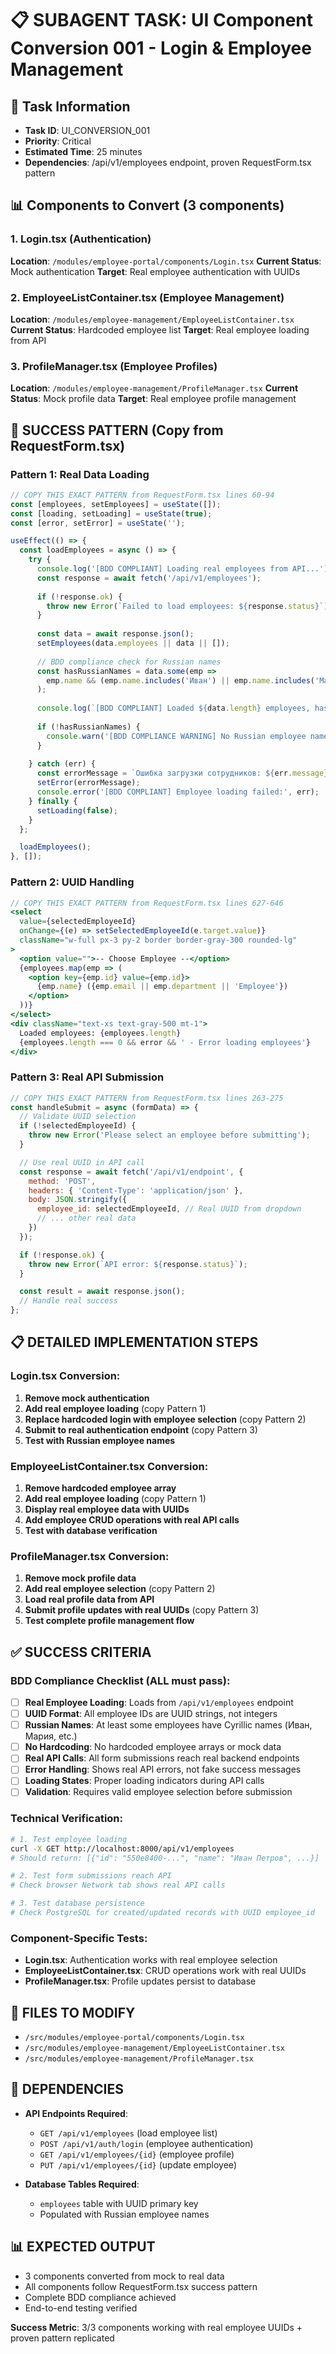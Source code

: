 # 📋 SUBAGENT TASK: UI Component Conversion 001 - Login & Employee Management

## 🎯 Task Information
- **Task ID**: UI_CONVERSION_001
- **Priority**: Critical
- **Estimated Time**: 25 minutes
- **Dependencies**: /api/v1/employees endpoint, proven RequestForm.tsx pattern

## 📊 Components to Convert (3 components)

### 1. Login.tsx (Authentication)
**Location**: `/modules/employee-portal/components/Login.tsx`
**Current Status**: Mock authentication
**Target**: Real employee authentication with UUIDs

### 2. EmployeeListContainer.tsx (Employee Management)
**Location**: `/modules/employee-management/EmployeeListContainer.tsx`
**Current Status**: Hardcoded employee list
**Target**: Real employee loading from API

### 3. ProfileManager.tsx (Employee Profiles)
**Location**: `/modules/employee-management/ProfileManager.tsx`
**Current Status**: Mock profile data
**Target**: Real employee profile management

## 🎯 SUCCESS PATTERN (Copy from RequestForm.tsx)

### Pattern 1: Real Data Loading
```jsx
// COPY THIS EXACT PATTERN from RequestForm.tsx lines 60-94
const [employees, setEmployees] = useState([]);
const [loading, setLoading] = useState(true);
const [error, setError] = useState('');

useEffect(() => {
  const loadEmployees = async () => {
    try {
      console.log('[BDD COMPLIANT] Loading real employees from API...');
      const response = await fetch('/api/v1/employees');
      
      if (!response.ok) {
        throw new Error(`Failed to load employees: ${response.status}`);
      }
      
      const data = await response.json();
      setEmployees(data.employees || data || []);
      
      // BDD compliance check for Russian names
      const hasRussianNames = data.some(emp => 
        emp.name && (emp.name.includes('Иван') || emp.name.includes('Мария'))
      );
      
      console.log(`[BDD COMPLIANT] Loaded ${data.length} employees, hasRussianNames: ${hasRussianNames}`);
      
      if (!hasRussianNames) {
        console.warn('[BDD COMPLIANCE WARNING] No Russian employee names found');
      }
      
    } catch (err) {
      const errorMessage = `Ошибка загрузки сотрудников: ${err.message}`;
      setError(errorMessage);
      console.error('[BDD COMPLIANT] Employee loading failed:', err);
    } finally {
      setLoading(false);
    }
  };

  loadEmployees();
}, []);
```

### Pattern 2: UUID Handling
```jsx
// COPY THIS EXACT PATTERN from RequestForm.tsx lines 627-646
<select
  value={selectedEmployeeId}
  onChange={(e) => setSelectedEmployeeId(e.target.value)}
  className="w-full px-3 py-2 border border-gray-300 rounded-lg"
>
  <option value="">-- Choose Employee --</option>
  {employees.map(emp => (
    <option key={emp.id} value={emp.id}>
      {emp.name} ({emp.email || emp.department || 'Employee'})
    </option>
  ))}
</select>
<div className="text-xs text-gray-500 mt-1">
  Loaded employees: {employees.length}
  {employees.length === 0 && error && ' - Error loading employees'}
</div>
```

### Pattern 3: Real API Submission
```jsx
// COPY THIS EXACT PATTERN from RequestForm.tsx lines 263-275
const handleSubmit = async (formData) => {
  // Validate UUID selection
  if (!selectedEmployeeId) {
    throw new Error('Please select an employee before submitting');
  }

  // Use real UUID in API call
  const response = await fetch('/api/v1/endpoint', {
    method: 'POST',
    headers: { 'Content-Type': 'application/json' },
    body: JSON.stringify({
      employee_id: selectedEmployeeId, // Real UUID from dropdown
      // ... other real data
    })
  });

  if (!response.ok) {
    throw new Error(`API error: ${response.status}`);
  }

  const result = await response.json();
  // Handle real success
};
```

## 📋 DETAILED IMPLEMENTATION STEPS

### Login.tsx Conversion:
1. **Remove mock authentication**
2. **Add real employee loading** (copy Pattern 1)
3. **Replace hardcoded login with employee selection** (copy Pattern 2)
4. **Submit to real authentication endpoint** (copy Pattern 3)
5. **Test with Russian employee names**

### EmployeeListContainer.tsx Conversion:
1. **Remove hardcoded employee array**
2. **Add real employee loading** (copy Pattern 1)
3. **Display real employee data with UUIDs**
4. **Add employee CRUD operations with real API calls**
5. **Test with database verification**

### ProfileManager.tsx Conversion:
1. **Remove mock profile data**
2. **Add real employee selection** (copy Pattern 2)
3. **Load real profile data from API**
4. **Submit profile updates with real UUIDs** (copy Pattern 3)
5. **Test complete profile management flow**

## ✅ SUCCESS CRITERIA

### BDD Compliance Checklist (ALL must pass):
- [ ] **Real Employee Loading**: Loads from `/api/v1/employees` endpoint
- [ ] **UUID Format**: All employee IDs are UUID strings, not integers
- [ ] **Russian Names**: At least some employees have Cyrillic names (Иван, Мария, etc.)
- [ ] **No Hardcoding**: No hardcoded employee arrays or mock data
- [ ] **Real API Calls**: All form submissions reach real backend endpoints  
- [ ] **Error Handling**: Shows real API errors, not fake success messages
- [ ] **Loading States**: Proper loading indicators during API calls
- [ ] **Validation**: Requires valid employee selection before submission

### Technical Verification:
```bash
# 1. Test employee loading
curl -X GET http://localhost:8000/api/v1/employees
# Should return: [{"id": "550e8400-...", "name": "Иван Петров", ...}]

# 2. Test form submissions reach API  
# Check browser Network tab shows real API calls

# 3. Test database persistence
# Check PostgreSQL for created/updated records with UUID employee_id
```

### Component-Specific Tests:
- **Login.tsx**: Authentication works with real employee selection
- **EmployeeListContainer.tsx**: CRUD operations work with real UUIDs
- **ProfileManager.tsx**: Profile updates persist to database

## 📁 FILES TO MODIFY
- `/src/modules/employee-portal/components/Login.tsx`
- `/src/modules/employee-management/EmployeeListContainer.tsx`  
- `/src/modules/employee-management/ProfileManager.tsx`

## 🔗 DEPENDENCIES
- **API Endpoints Required**:
  - `GET /api/v1/employees` (load employee list)
  - `POST /api/v1/auth/login` (employee authentication)
  - `GET /api/v1/employees/{id}` (employee profile)
  - `PUT /api/v1/employees/{id}` (update employee)

- **Database Tables Required**:
  - `employees` table with UUID primary key
  - Populated with Russian employee names

## 📊 EXPECTED OUTPUT
- 3 components converted from mock to real data
- All components follow RequestForm.tsx success pattern
- Complete BDD compliance achieved
- End-to-end testing verified

**Success Metric**: 3/3 components working with real employee UUIDs + proven pattern replicated
